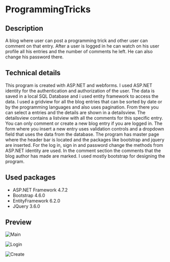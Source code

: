 # ProgrammingTricks

## Description

A blog where user can post a programming trick and other user can comment on that entry. After a user is 
logged in he can watch on his user profile all his entries and the number of comments he left. He can also
change his password there.

## Technical details

This program is created with ASP.NET and webforms. I used ASP.NET identity for the authentication and authorization
of the user. The data is saved in a local SQL Database and i used entity framework to access the data. I used a
gridview for all the blog entries that can be sorted by date or by the programming languages and also uses pagination.
From there you can select a entries and the details are shown in a detailsview.
The detailsview contains a listview with all the comments for this specific entry. You can only comment or create a
new blog entry if you are logged in. The form where you insert a new entry uses validation controls and a dropdown field
that uses the data from the database. The program has master page where the header bar is located and the packages
like bootstrap and jquery are inserted. For the log in, sign in and password change the methods from ASP.NET identity
are used. In the comment section the comments that the blog author has made are marked. I used mostly bootstrap
for designing the program.

## Used packages

- ASP.NET Framework 4.7.2
- Bootstrap 4.6.0
- EntityFramework 6.2.0
- JQuery 3.6.0

## Preview

![Main](./ProgrammingTricks/Content/gif/programmingTricksMain.gif)

![Login](./ProgrammingTricks/Content/gif/programmingTricksLogin.gif)

![Create](./ProgrammingTricks/Content/gif/programmingTricksCreate.gif)
